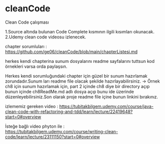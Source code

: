 # cleanCode
Clean Code çalışması

1.Source altında bulunan Code Complete kısmının ilgili kısımları okunacak.
2.Udemy clean code videosu izlenecek.

chapter sorumluları : https://github.com/ge06/cleanCode/blob/main/chapterListesi.md


herkes kendi chapterina sunum dosyalarını readme sayfalarını tuttsun kod örnekleri varsa orda paylaşsın.

Herkes kendi sorumluğundaki chapter için güzel bir sunum hazırlamak zorundadır.Sunum ları readme file olacak şekilde hazırlayabilirsiniz. -> Örnek ch8 için sunum hazırlamak için, part 2 içinde ch8 diye bir directory açıp bunun içinde ch8ReadMe.md adlı dosya açıp bunu ide üzerinde düzenleyebilirsiniz.Son olarak proje readme file içine bunun linkini bırakınız.



izlememiz gereken video : https://tubitakbilgem.udemy.com/course/java-clean-code-with-refactoring-and-tdd/learn/lecture/22419648?start=0#overview

İsteğe bağlı video phyton ile : https://tubitakbilgem.udemy.com/course/writing-clean-code/learn/lecture/23111150?start=0#overview
